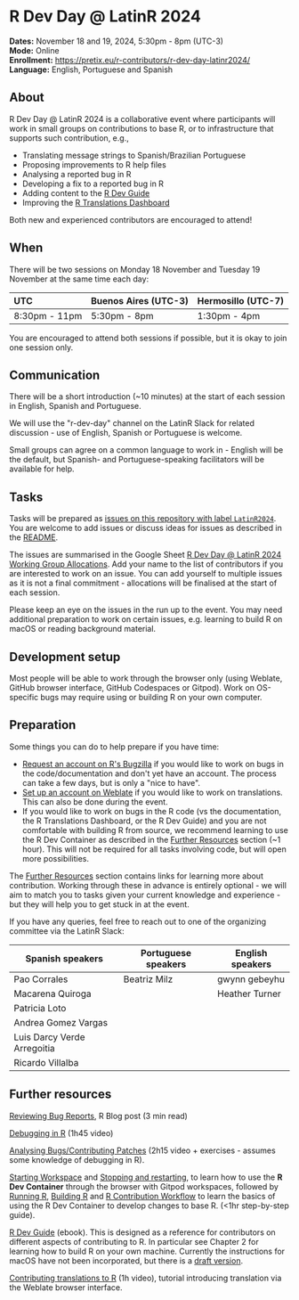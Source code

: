 # R Dev Day @ LatinR 2024

**Dates:** November 18 and 19, 2024, 5:30pm \- 8pm (UTC-3)  
**Mode:** Online  
**Enrollment:** https://pretix.eu/r-contributors/r-dev-day-latinr2024/  
**Language:** English, Portuguese and Spanish

## About

R Dev Day @ LatinR 2024 is a collaborative event where participants will work in small groups on contributions to base R, or to infrastructure that supports such contribution, e.g., 

* Translating message strings to Spanish/Brazilian Portuguese
* Proposing improvements to R help files
* Analysing a reported bug in R
* Developing a fix to a reported bug in R
* Adding content to the [R Dev Guide](https://contributor.r-project.org/rdevguide/)
* Improving the [R Translations Dashboard](https://contributor.r-project.org/translations-dashboard/)

Both new and experienced contributors are encouraged to attend!

## When

There will be two sessions on Monday 18 November and Tuesday 19 November at the same time each day:

| UTC | Buenos Aires (UTC-3) | Hermosillo (UTC-7) |
| :---- | :---- | :---- |
| 8:30pm \- 11pm | 5:30pm \- 8pm | 1:30pm \- 4pm |

You are encouraged to attend both sessions if possible, but it is okay to join one session only. 

## Communication

There will be a short introduction (~10 minutes) at the start of each session in English, Spanish and Portuguese.

We will use the "r-dev-day" channel on the LatinR Slack for related discussion - use of English, Spanish or Portuguese is welcome.

Small groups can agree on a common language to work in - English will be the default, but Spanish- and Portuguese-speaking facilitators will be available for help.

## Tasks

Tasks will be prepared as [issues on this repository with label `LatinR2024`](https://github.com/r-devel/r-dev-day/issues?q=is%3Aissue+is%3Aopen+label%3ALatinR2024). You are welcome to add issues or discuss ideas for issues as described in the [README](https://github.com/r-devel/r-dev-day/blob/main/README.md).

The issues are summarised in the Google Sheet [R Dev Day @ LatinR 2024 Working Group Allocations](
https://docs.google.com/spreadsheets/d/1Nuwusm7Xgwpw54KZnnrnNVT9vPkOk2qmromBEbYNHnU/edit). Add your name to the list of contributors if you are interested to work on an issue. You can add yourself to multiple issues as it is not a final commitment - allocations will be finalised at the start of each session.

Please keep an eye on the issues in the run up to the event. You may need additional preparation to work on certain issues, e.g. learning to build R on macOS or reading background material.

## Development setup

Most people will be able to work through the browser only (using Weblate, GitHub browser interface, GitHub Codespaces or Gitpod). Work on OS-specific bugs may require using or building R on your own computer.

## Preparation

Some things you can do to help prepare if you have time:

 - [Request an account on R's Bugzilla](https://contributor.r-project.org/rdevguide/IssueTrack.html#bugzilla-account) if you would like to work on bugs in the code/documentation and don't yet have an account. The process can take a few days, but is only a "nice to have".
 - [Set up an account on Weblate](https://translate.rx.studio/projects/r-project/) if you would like to work on translations. This can also be done during the event.
 - If you would like to work on bugs in the R code (vs the documentation, the R Translations Dashboard, or the R Dev Guide) and you are not comfortable with building R from source, we recommend learning to use the R Dev Container as described in the [Further Resources](#further-resources) section (~1 hour). This will not be required for all tasks involving code, but will open more possibilities.

The [Further Resources](#further-resources) section contains links for learning more about contribution. Working through these in advance is entirely optional - we will aim to match you to tasks given your current knowledge and experience - but they will help you to get stuck in at the event.

If you have any queries, feel free to reach out to one of the organizing committee via the LatinR Slack:

| Spanish speakers | Portuguese speakers | English speakers |
| ---------------- | ------------------- | ---------------- |
| Pao Corrales     | Beatriz Milz        | gwynn gebeyhu    |
| Macarena Quiroga | | Heather Turner |
| Patricia Loto    | | |
| Andrea Gomez Vargas | | |
| Luis Darcy Verde Arregoitia | | |
| Ricardo Villalba | | | 

## Further resources

[Reviewing Bug Reports](https://blog.r-project.org/2019/10/09/r-can-use-your-help-reviewing-bug-reports/index.html), R Blog post (3 min read) 

[Debugging in R](https://youtu.be/31kl3Y0MUWc) (1h45 video)

[Analysing Bugs/Contributing Patches](https://contributor.r-project.org/tutorials/contributing-to-r/) (2h15 video + exercises - assumes some knowledge of debugging in R).

[Starting Workspace](https://contributor.r-project.org/r-dev-env/container_setup/gitpod_workspace/workspacestart/) and [Stopping and restarting](https://contributor.r-project.org/r-dev-env/container_setup/gitpod_workspace/workspacestop_and_restart/), to learn how to use the **R Dev Container** through the browser with Gitpod workspaces, 
followed by [Running R](https://contributor.r-project.org/r-dev-env/tutorials/running_r/), [Building R](https://contributor.r-project.org/r-dev-env/tutorials/building_r/) and [R Contribution Workflow](https://contributor.r-project.org/r-dev-env/tutorials/contribution_workflow/) to learn the basics of using the R Dev Container to develop changes to base R. (<1hr step-by-step guide).

[R Dev Guide](https://contributor.r-project.org/rdevguide/) (ebook). This is designed as a reference for contributors on different aspects of contributing to R. In particular see Chapter 2 for learning how to build R on your own machine. Currently the instructions for macOS have not been incorporated, but there is a [draft version](https://github.com/r-devel/rcwg/blob/main/working_documents/install_r_macos.md).

[Contributing translations to R](https://youtu.be/ABdyZW8yGS4) (1h video), tutorial introducing translation via the Weblate browser interface.
